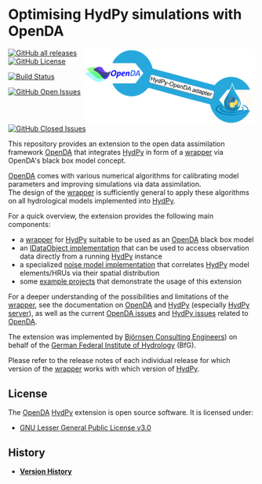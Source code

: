 
# Optimising HydPy simulations with OpenDA

<img src="logo.png" align="right" width="350">

[![GitHub all releases](https://img.shields.io/github/downloads/hydpy-dev/OpenDA/total)](https://github.com//hydpy-dev/OpenDA/releases)
[![GitHub License](https://img.shields.io/github/license/hydpy-dev/OpenDA?color=blue)](https://github.com/hydpy-dev/OpenDA/blob/master/LICENSE)

[![Build Status](https://img.shields.io/endpoint.svg?url=https%3A%2F%2Factions-badge.atrox.dev%2Fhydpy-dev%2FOpenDA%2Fbadge&style=flat)](https://actions-badge.atrox.dev/hydpy-dev/OpenDA/goto)

[![GitHub Open Issues](https://img.shields.io/github/issues-raw/hydpy-dev/OpenDA)](https://github.com//hydpy-dev/OpenDA/issues?q=is%3Aopen+is%3Aissue)
[![GitHub Closed Issues](https://img.shields.io/github/issues-closed-raw/hydpy-dev/OpenDA)](https://github.com/hydpy-dev/OpenDA/issues?q=is%3Aissue+is%3Aclosed)

This repository provides an extension to the open data assimilation framework [OpenDA](http://openda.org/) that integrates 
[HydPy](https://github.com/hydpy-dev/hydpy#readme) in form of a [wrapper](extensions/HydPyOpenDABBModelWrapper#readme) via OpenDA's black box model concept.

[OpenDA](http://openda.org/) comes with various numerical algorithms for 
calibrating model parameters and improving simulations via data assimilation.  
The design of the [wrapper](extensions/HydPyOpenDABBModelWrapper#readme) is 
sufficiently general to apply these algorithms on all hydrological models 
implemented into [HydPy](https://github.com/hydpy-dev/hydpy#readme).

For a quick overview, the extension provides the following main components:
* a [wrapper](extensions/HydPyOpenDABBModelWrapper#readme) for [HydPy](https://github.com/hydpy-dev/hydpy#readme) suitable to be used as an [OpenDA](http://openda.org/) black box model
* an [IDataObject implementation](extensions/HydPyOpenDABBModelWrapper#HyPyIoObject) that can be used to access observation data directly from a running [HydPy](https://github.com/hydpy-dev/hydpy#readme) instance
* a specialized [noise model implementation](extensions/HydPyOpenDABBModelWrapper/SpatialNoiseModel.md) that correlates [HydPy](https://github.com/hydpy-dev/hydpy#readme) model elements/HRUs via their spatial distribution
* some [example projects](demos#readme) that demonstrate the usage of this extension

For a deeper understanding of the possibilities and limitations of the [wrapper](extensions/HydPyOpenDABBModelWrapper#readme),
see the documentation on [OpenDA](http://openda.org/) and 
[HydPy](https://github.com/hydpy-dev/hydpy#readme) (especially [HydPy server](https://hydpy-dev.github.io/hydpy/master/servertools.html)), as 
well as the current [OpenDA issues](https://github.com/hydpy-dev/OpenDA/issues)
and [HydPy issues](https://github.com/hydpy-dev/hydpy/issues) related to [OpenDA](http://openda.org/).

The extension was implemented by [Björnsen Consulting Engineers](https://www.bjoernsen.de/index.php?id=bjoernsen&L=2))
on behalf of the [German Federal Institute of Hydrology](https://www.bafg.de/EN/Home/homepage_en_node.html) 
(BfG).

Please refer to the release notes of each individual release for which version of the [wrapper](extensions/HydPyOpenDABBModelWrapper) works 
with which version of [HydPy](https://github.com/hydpy-dev/hydpy#readme).

## License

The [OpenDA](http://openda.org/) [HydPy](https://github.com/hydpy-dev/hydpy#readme) extension is open source software. It is licensed under:

* [GNU Lesser General Public License v3.0](https://github.com/hydpy-dev/OpenDA/blob/master/LICENSE)

## History

* [**Version History**](https://github.com/hydpy-dev/OpenDA/blob/master/extensions/HydPyOpenDABBModelWrapper/VersionHistory.md)
